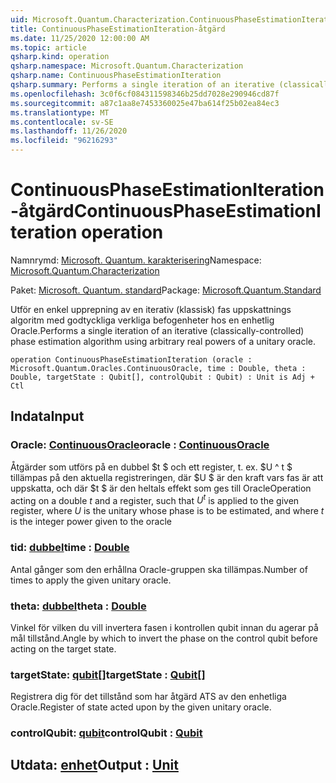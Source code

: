 ```yaml
---
uid: Microsoft.Quantum.Characterization.ContinuousPhaseEstimationIteration
title: ContinuousPhaseEstimationIteration-åtgärd
ms.date: 11/25/2020 12:00:00 AM
ms.topic: article
qsharp.kind: operation
qsharp.namespace: Microsoft.Quantum.Characterization
qsharp.name: ContinuousPhaseEstimationIteration
qsharp.summary: Performs a single iteration of an iterative (classically-controlled) phase estimation algorithm using arbitrary real powers of a unitary oracle.
ms.openlocfilehash: 3c0f6cf084311598346b25dd7028e290946cd87f
ms.sourcegitcommit: a87c1aa8e7453360025e47ba614f25b02ea84ec3
ms.translationtype: MT
ms.contentlocale: sv-SE
ms.lasthandoff: 11/26/2020
ms.locfileid: "96216293"
---
```

# <a name="continuousphaseestimationiteration-operation"></a><span data-ttu-id="54df8-102">ContinuousPhaseEstimationIteration-åtgärd</span><span class="sxs-lookup"><span data-stu-id="54df8-102">ContinuousPhaseEstimationIteration operation</span></span>

<span data-ttu-id="54df8-103">Namnrymd: [Microsoft. Quantum. karakterisering](xref:Microsoft.Quantum.Characterization)</span><span class="sxs-lookup"><span data-stu-id="54df8-103">Namespace: [Microsoft.Quantum.Characterization](xref:Microsoft.Quantum.Characterization)</span></span>

<span data-ttu-id="54df8-104">Paket: [Microsoft. Quantum. standard](https://nuget.org/packages/Microsoft.Quantum.Standard)</span><span class="sxs-lookup"><span data-stu-id="54df8-104">Package: [Microsoft.Quantum.Standard](https://nuget.org/packages/Microsoft.Quantum.Standard)</span></span>


<span data-ttu-id="54df8-105">Utför en enkel upprepning av en iterativ (klassisk) fas uppskattnings algoritm med godtyckliga verkliga befogenheter hos en enhetlig Oracle.</span><span class="sxs-lookup"><span data-stu-id="54df8-105">Performs a single iteration of an iterative (classically-controlled) phase estimation algorithm using arbitrary real powers of a unitary oracle.</span></span>

```qsharp
operation ContinuousPhaseEstimationIteration (oracle : Microsoft.Quantum.Oracles.ContinuousOracle, time : Double, theta : Double, targetState : Qubit[], controlQubit : Qubit) : Unit is Adj + Ctl
```


## <a name="input"></a><span data-ttu-id="54df8-106">Indata</span><span class="sxs-lookup"><span data-stu-id="54df8-106">Input</span></span>

### <a name="oracle--continuousoracle"></a><span data-ttu-id="54df8-107">Oracle: [ContinuousOracle](xref:Microsoft.Quantum.Oracles.ContinuousOracle)</span><span class="sxs-lookup"><span data-stu-id="54df8-107">oracle : [ContinuousOracle](xref:Microsoft.Quantum.Oracles.ContinuousOracle)</span></span>

<span data-ttu-id="54df8-108">Åtgärder som utförs på en dubbel $t $ och ett register, t. ex. $U ^ t $ tillämpas på den aktuella registreringen, där $U $ är den kraft vars fas är att uppskatta, och där $t $ är den heltals effekt som ges till Oracle</span><span class="sxs-lookup"><span data-stu-id="54df8-108">Operation acting on a double $t$ and a register, such that $U^t$ is applied to the given register, where $U$ is the unitary whose phase is to be estimated, and where $t$ is the integer power given to the oracle</span></span>


### <a name="time--double"></a><span data-ttu-id="54df8-109">tid: [dubbel](xref:microsoft.quantum.lang-ref.double)</span><span class="sxs-lookup"><span data-stu-id="54df8-109">time : [Double](xref:microsoft.quantum.lang-ref.double)</span></span>

<span data-ttu-id="54df8-110">Antal gånger som den erhållna Oracle-gruppen ska tillämpas.</span><span class="sxs-lookup"><span data-stu-id="54df8-110">Number of times to apply the given unitary oracle.</span></span>


### <a name="theta--double"></a><span data-ttu-id="54df8-111">theta: [dubbel](xref:microsoft.quantum.lang-ref.double)</span><span class="sxs-lookup"><span data-stu-id="54df8-111">theta : [Double](xref:microsoft.quantum.lang-ref.double)</span></span>

<span data-ttu-id="54df8-112">Vinkel för vilken du vill invertera fasen i kontrollen qubit innan du agerar på mål tillstånd.</span><span class="sxs-lookup"><span data-stu-id="54df8-112">Angle by which to invert the phase on the control qubit before acting on the target state.</span></span>


### <a name="targetstate--qubit"></a><span data-ttu-id="54df8-113">targetState: [qubit](xref:microsoft.quantum.lang-ref.qubit)[]</span><span class="sxs-lookup"><span data-stu-id="54df8-113">targetState : [Qubit](xref:microsoft.quantum.lang-ref.qubit)[]</span></span>

<span data-ttu-id="54df8-114">Registrera dig för det tillstånd som har åtgärd ATS av den enhetliga Oracle.</span><span class="sxs-lookup"><span data-stu-id="54df8-114">Register of state acted upon by the given unitary oracle.</span></span>


### <a name="controlqubit--qubit"></a><span data-ttu-id="54df8-115">controlQubit: [qubit](xref:microsoft.quantum.lang-ref.qubit)</span><span class="sxs-lookup"><span data-stu-id="54df8-115">controlQubit : [Qubit](xref:microsoft.quantum.lang-ref.qubit)</span></span>





## <a name="output--unit"></a><span data-ttu-id="54df8-116">Utdata: [enhet](xref:microsoft.quantum.lang-ref.unit)</span><span class="sxs-lookup"><span data-stu-id="54df8-116">Output : [Unit](xref:microsoft.quantum.lang-ref.unit)</span></span>

